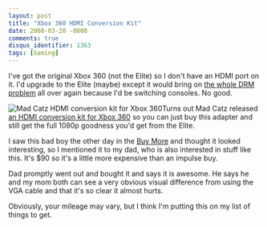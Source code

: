 ```yaml
---
layout: post
title: "Xbox 360 HDMI Conversion Kit"
date: 2008-03-20 -0800
comments: true
disqus_identifier: 1363
tags: [Gaming]
---
```

I've got the original Xbox 360 (not the Elite) so I don't have an HDMI
port on it. I'd upgrade to the Elite (maybe) except it would bring on
[the whole DRM
problem](/archive/2007/12/10/xbox-live-drm-eating-my-lunch.aspx) all
over again because I'd be switching consoles. No good.

![Mad Catz HDMI conversion kit for Xbox
360](https://hyqi8g.dm2303.livefilestore.com/y2pDd14dlM2tQplZARdVwJ7x5VP_jvSbmJA9bDf1JiAEaeZvHNOGNWQZiGdr_DFg2pA34oki4wrEPY9k8cuFdm544F2tzitwXHLBigaItytAak/20080320hdmiconverter.jpg?psid=1)Turns
out Mad Catz released [an HDMI conversion kit for Xbox
360](http://www.madcatz.com/Default.asp?Page=411&CategoryImg=Xbox_360_Accessories)
so you can just buy this adapter and still get the full 1080p goodness
you'd get from the Elite.

I saw this bad boy the other day in the [Buy
More](http://www.buy-more.net/) and thought it looked interesting, so I
mentioned it to my dad, who is also interested in stuff like this. It's
\$90 so it's a little more expensive than an impulse buy.

Dad promptly went out and bought it and says it is awesome. He says he
and my mom both can see a very obvious visual difference from using the
VGA cable and that it's so clear it almost hurts.

Obviously, your mileage may vary, but I think I'm putting this on my
list of things to get.

